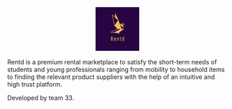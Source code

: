
<div align="center"> 
    <img src="client/src/assets/logo.png" alt="" width="100" height="100" />
</div>

Rentd is a premium rental marketplace to satisfy the short-term needs of students and young professionals ranging from mobility to household items to finding the relevant product suppliers with the help of an intuitive and high trust platform.

Developed by team 33.
